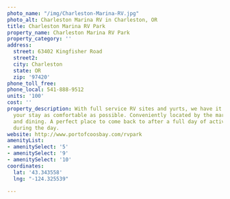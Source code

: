 ```yaml
---
photo_name: "/img/Charleston-Marina-RV.jpg"
photo_alt: Charleston Marina RV in Charleston, OR
title: Charleston Marina RV Park
property_name: Charleston Marina RV Park
property_category: ''
address:
  street: 63402 Kingfisher Road
  street2: 
  city: Charleston
  state: OR
  zip: '97420'
phone_toll_free: 
phone_local: 541-888-9512
units: '100'
cost: ''
property_description: With full service RV sites and yurts, we have it all to make
  your stay as comfortable as possible. Conveniently located by the marina, shops
  and dining. A perfect place to come back to after a full day of activities or relax
  during the day.
website: http://www.portofcoosbay.com/rvpark
amenityList:
- amenitySelect: '5'
- amenitySelect: '9'
- amenitySelect: '10'
coordinates:
  lat: '43.343558'
  lng: "-124.325539"

---
```

